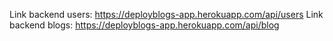 Link backend users: https://deployblogs-app.herokuapp.com/api/users
Link backend blogs: https://deployblogs-app.herokuapp.com/api/blog